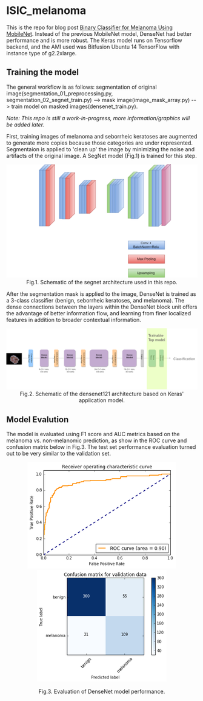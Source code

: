 # ISIC_melanoma

This is the repo for blog post <a href='http://yinniyu.github.io/posts/melanoma'>Binary Classifier for Melanoma Using MobileNet</a>. Instead of the previous MobileNet model, DenseNet had better performance and is more robust. The Keras model runs on Tensorflow backend, and the AMI used was Bitfusion Ubuntu 14 TensorFlow with instance type of g2.2xlarge. 

## Training the model
The general workflow is as follows: segmentation of original image(segmentation_01_preprocessing.py, segmentation_02_segnet_train.py) --> mask image(image_mask_array.py) --> train model on masked images(densenet_train.py).

<i>Note: This repo is still a work-in-progress, more information/graphics will be added later. </i>

First, training images of melanoma and seborrheic keratoses are augmented to generate more copies because those categories are under represented. Segmentaion is applied to 'clean up' the image by minimizing the noise and artifacts of the original image. A SegNet model (Fig.1) is trained for this step.

<p align ='center'><img src="graphics/segnet_schematic.png" alt="segnet" >
   Fig.1. Schematic of the segnet architecture used in this repo.
</p> 
 
 After the segmentation mask is applied to the image, DenseNet is trained as a 3-class classifier (benign, seborrheic keratoses, and melanoma). The dense connections between the layers within the DenseNet block unit offers the advantage of better information flow, and learning from finer localized features in addition to broader contextual information. 

<p align ='center'> <img src="graphics/densenet_flow.png" alt="densenet" >
  Fig.2. Schematic of the densenet121 architecture based on Keras' application model.</p>
   
 ## Model Evalution
 
 The model is evaluated using F1 score and AUC metrics based on the melanoma vs. non-melanomic prediction, as show in the ROC curve and confusion matrix below in Fig.3. The test set performance evaluation turned out to be very similar to the validation set.
 
<p align='center'><img src="graphics/AUC_validation_set.png" alt="AUC"><img src="graphics/confusion_matrix_validation.png" alt="confusion matrix" ></p>
<p align='center'>Fig.3. Evaluation of DenseNet model performance.</p>
